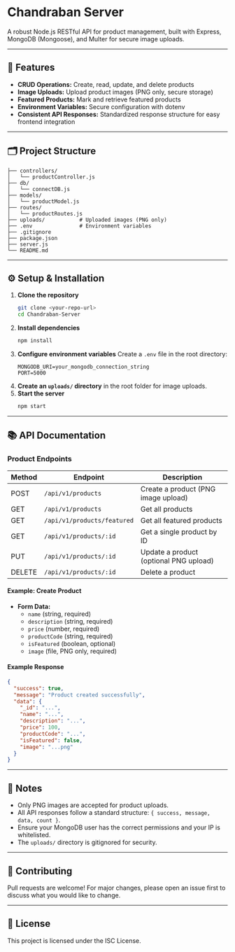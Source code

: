 # Chandraban Server

A robust Node.js RESTful API for product management, built with Express, MongoDB (Mongoose), and Multer for secure image uploads.

---

## 🚀 Features
- **CRUD Operations:** Create, read, update, and delete products
- **Image Uploads:** Upload product images (PNG only, secure storage)
- **Featured Products:** Mark and retrieve featured products
- **Environment Variables:** Secure configuration with dotenv
- **Consistent API Responses:** Standardized response structure for easy frontend integration

---

## 🗂️ Project Structure
```
├── controllers/
│   └── productController.js
├── db/
│   └── connectDB.js
├── models/
│   └── productModel.js
├── routes/
│   └── productRoutes.js
├── uploads/           # Uploaded images (PNG only)
├── .env               # Environment variables
├── .gitignore
├── package.json
├── server.js
└── README.md
```

---

## ⚙️ Setup & Installation
1. **Clone the repository**
   ```bash
   git clone <your-repo-url>
   cd Chandraban-Server
   ```
2. **Install dependencies**
   ```bash
   npm install
   ```
3. **Configure environment variables**
   Create a `.env` file in the root directory:
   ```env
   MONGODB_URI=your_mongodb_connection_string
   PORT=5000
   ```
4. **Create an `uploads/` directory** in the root folder for image uploads.
5. **Start the server**
   ```bash
   npm start
   ```

---

## 📚 API Documentation

### Product Endpoints
| Method | Endpoint                        | Description                              |
|--------|----------------------------------|------------------------------------------|
| POST   | `/api/v1/products`              | Create a product (PNG image upload)      |
| GET    | `/api/v1/products`              | Get all products                         |
| GET    | `/api/v1/products/featured`     | Get all featured products                |
| GET    | `/api/v1/products/:id`          | Get a single product by ID               |
| PUT    | `/api/v1/products/:id`          | Update a product (optional PNG upload)   |
| DELETE | `/api/v1/products/:id`          | Delete a product                         |

#### Example: Create Product
- **Form Data:**
  - `name` (string, required)
  - `description` (string, required)
  - `price` (number, required)
  - `productCode` (string, required)
  - `isFeatured` (boolean, optional)
  - `image` (file, PNG only, required)

#### Example Response
```json
{
  "success": true,
  "message": "Product created successfully",
  "data": {
    "_id": "...",
    "name": "...",
    "description": "...",
    "price": 100,
    "productCode": "...",
    "isFeatured": false,
    "image": "...png"
  }
}
```

---

## 📝 Notes
- Only PNG images are accepted for product uploads.
- All API responses follow a standard structure: `{ success, message, data, count }`.
- Ensure your MongoDB user has the correct permissions and your IP is whitelisted.
- The `uploads/` directory is gitignored for security.

---

## 🤝 Contributing
Pull requests are welcome! For major changes, please open an issue first to discuss what you would like to change.

---

## 📄 License
This project is licensed under the ISC License.
